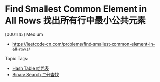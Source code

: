 # Find Smallest Common Element in All Rows 找出所有行中最小公共元素

[0001143] Medium

- https://leetcode-cn.com/problems/find-smallest-common-element-in-all-rows/

Topic Tags:

- [Hash Table 哈希表](https://leetcode-cn.com/tag/hash-table/)
- [Binary Search 二分查找](https://leetcode-cn.com/tag/binary-search/)
